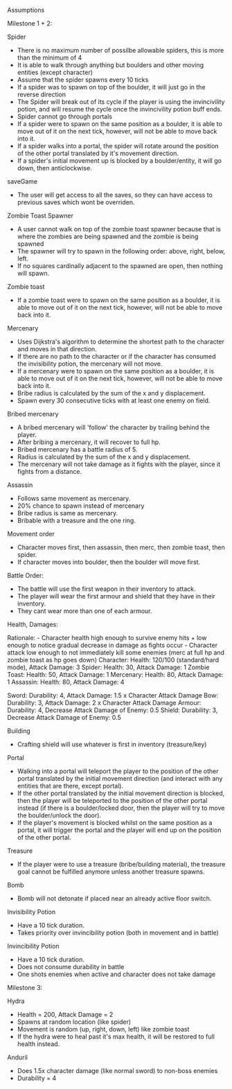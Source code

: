 Assumptions

Milestone 1 + 2:

Spider
- There is no maximum number of possilbe allowable spiders, this is more than the minimum of 4
- It is able to walk through anything but boulders and other moving entities (except character)
- Assume that the spider spawns every 10 ticks
- If a spider was to spawn on top of the boulder, it will just go in the reverse direction
- The Spider will break out of its cycle if the player is using the invincivility potion, and will resume the cycle once the invincivility potion buff ends.
- Spider cannot go through portals
- If a spider were to spawn on the same position as a boulder, it is able to move out of it on the next tick, however, will not be able to move back into it.
- If a spider walks into a portal, the spider will rotate around the position of the other portal translated by it's movement direction.
- If a spider's initial movement up is blocked by a boulder/entity, it will go down, then anticlockwise.

saveGame
- The user will get access to all the saves, so they can have access to previous saves which wont be overriden.

Zombie Toast Spawner
- A user cannot walk on top of the zombie toast spawner because that is where the zombies are being spawned and the zombie is being spawned
- The spawner will try to spawn in the following order: above, right, below, left.
- If no squares cardinally adjacent to the spawned are open, then nothing will spawn.

Zombie toast
- If a zombie toast were to spawn on the same position as a boulder, it is able to move out of it on the next tick, however, will not be able to move back into it.

Mercenary
- Uses Dijkstra's algorithm to determine the shortest path to the character and moves in that direction.
- If there are no path to the character or if the character has consumed the invisibility potion, the mercenary will not move.
- If a mercenary were to spawn on the same position as a boulder, it is able to move out of it on the next tick, however, will not be able to move back into it.
- Bribe radius is calculated by the sum of the x and y displacement.
- Spawn every 30 consecutive ticks with at least one enemy on field.

Bribed mercenary
- A bribed mercenary will 'follow' the character by trailing behind the player.
- After bribing a mercenary, it will recover to full hp.
- Bribed mercenary has a battle radius of 5.
- Radius is calculated by the sum of the x and y displacement.
- The mercenary will not take damage as it fights with the player, since it fights from a distance.

Assassin
- Follows same movement as mercenary.
- 20% chance to spawn instead of mercenary
- Bribe radius is same as mercenary.
- Bribable with a treasure and the one ring.

Movement order
- Character moves first, then assassin, then merc, then zombie toast, then spider.
- If character moves into boulder, then the boulder will move first.

Battle Order:
- The battle will use the first weapon in their inventory to attack.
- The player will wear the first armour and shield that they have in their inventory.
- They cant wear more than one of each armour.

Health, Damages:

Rationale: - Character health high enough to survive enemy hits + low enough to notice gradual decrease in damage as fights occur - Character attack low enough to not immediately kill some enemies (merc at full hp and zombie toast as hp goes down)
Character: Health: 120/100 (standard/hard mode), Attack Damage: 3
Spider: Health: 30, Attack Damage: 1
Zombie Toast: Health: 50, Attack Damage: 1
Mercenary: Health: 80, Attack Damage: 1
Assassin: Health: 80, Attack Damage: 4

Sword: Durability: 4, Attack Damage: 1.5 x Character Attack Damage
Bow: Durability: 3, Attack Damage: 2 x Character Attack Damage
Armour: Durability: 4, Decrease Attack Damage of Enemy: 0.5
Shield: Durability: 3, Decrease Attack Damage of Enemy: 0.5

Building
- Crafting shield will use whatever is first in inventory (treasure/key)

Portal
- Walking into a portal will teleport the player to the position of the other portal translated by the initial movement direction (and interact with any entities that are there, except portal).
- If the other portal translated by the initial movement direction is blocked, then the player will be teleported to the position of the other portal instead (if there is a boulder/locked door, then the player will try to move the boulder/unlock the door).
- If the player's movement is blocked whilst on the same position as a portal, it will trigger the portal and the player will end up on the position of the other portal.

Treasure
- If the player were to use a treasure (bribe/building material), the treasure goal cannot be fulfilled anymore unless another treasure spawns.

Bomb
- Bomb will not detonate if placed near an already active floor switch.

Invisibility Potion
- Have a 10 tick duration.
- Takes priority over invincibility potion (both in movement and in battle)

Invincibility Potion
- Have a 10 tick duration.
- Does not consume durability in battle
- One shots enemies when active and character does not take damage

Milestone 3:

Hydra
- Health = 200, Attack Damage = 2
- Spawns at random location (like spider)
- Movement is random (up, right, down, left) like zombie toast
- If the hydra were to heal past it's max health, it will be restored to full health instead.

Anduril
- Does 1.5x character damage (like normal sword) to non-boss enemies
- Durability = 4